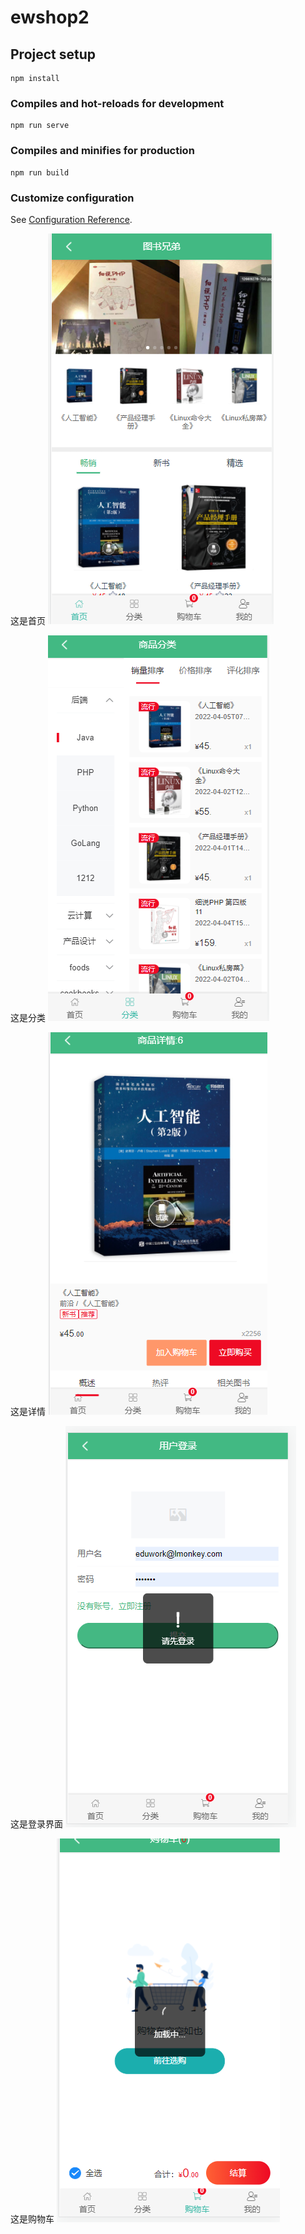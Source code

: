 # ewshop2

## Project setup
```
npm install
```

### Compiles and hot-reloads for development
```
npm run serve
```

### Compiles and minifies for production
```
npm run build
```

### Customize configuration
See [Configuration Reference](https://cli.vuejs.org/config/).

这是首页
![这是首页](https://github.com/yipower/ewshop/blob/main/QQ%E6%88%AA%E5%9B%BE20220405152946.png)

这是分类
![这是分类](https://github.com/yipower/ewshop/blob/main/QQ%E6%88%AA%E5%9B%BE20220405153217.png)

这是详情
![这是详情](https://github.com/yipower/ewshop/blob/main/QQ%E6%88%AA%E5%9B%BE20220405153004.png)

这是登录界面
![这是登录界面](https://github.com/yipower/ewshop/blob/main/QQ%E6%88%AA%E5%9B%BE20220405153112.png)

这是购物车
![这是购物车](https://github.com/yipower/ewshop/blob/main/QQ%E6%88%AA%E5%9B%BE20220405153056.png)
